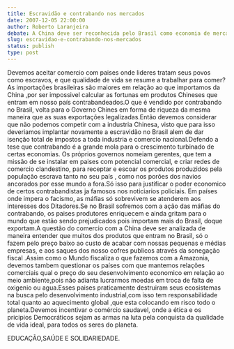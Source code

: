 ```yaml
---
title: Escravidão e contrabando nos mercados
date: 2007-12-05 22:00:00
author: Roberto Laranjeira
debate: A China deve ser reconhecida pelo Brasil como economia de mercado?
slug: escravidao-e-contrabando-nos-mercados
status: publish 
type: post
---
```


Devemos aceitar comercio com paises onde lideres tratam seus povos como escravos, e que qualidade de vida se resume a trabalhar para comer? As importações brasileiras são maiores em relação ao que importamos da China ,por ser impossivel calcular as fortunas em produtos Chineses que entram em nosso país contrabandeados.O que é vendido por contrabando no Brasil, volta para o Governo Chines em forma de riqueza da mesma maneira que as suas exportações legalizadas.Então devemos considerar que não podemos competir com a industria Chinesa, visto que para isso deveriamos implantar novamente a escravidão no Brasil alem de dar isenção total de impostos a toda industria e comercio nacional.Defendo a tese que contrabando é a grande mola para o crescimento turbinado de certas economias. Os próprios governos nomeiam gerentes, que tem a missão de se instalar em paises com potencial comercial, e criar redes de comercio clandestino, para receptar e escoar os produtos produzidos pela população escrava tanto no seu país , como nos porões dos navios ancorados por esse mundo a fora.Só isso para justificar o poder economico de certos contrabandistas ja famosos nos noticiarios policiais. Em países onde impera o facismo, as máfias só sobrevivem se atenderem aos interesses dos Ditadores.Se no Brasil sofremos com a ação das máfias do contrabando, os paises produtores enriquecem e ainda gritam para o mundo que estão sendo prejudicados pois importam mais do Brasil, doque exportam.A questão do comercio com a China deve ser analizada de maneira entender que muitos dos produtos que entram no Brasil, só o fazem pelo preço baixo ao custo de acabar com nossas pequenas e médias empresas, e aos saques dos nosso cofres publicos através da sonegação fiscal .Assim como o Mundo fiscaliza o que fazemos com a Amazonia, devemos tambem questionar os países com que mantemos relações comerciais qual o preço do seu desenvolvimento economico em relação ao meio ambiente,pois não adianta lucrarmos moedas em troca de falta de oxigenio ou agua.Esses paises praticamente destruiram seus ecosistemas na busca pelo desenvolvimento industrial,com isso tem responsabilidade total quanto ao aquecimento global ,que esta colocando em risco todo o planeta.Devemos incentivar o comércio saudavel, onde a ética e os pricipios Democráticos sejam as armas na luta pela conquista da qualidade de vida ideal, para todos os seres do planeta.  

EDUCAÇÃO,SAÚDE E SOLIDARIEDADE.
